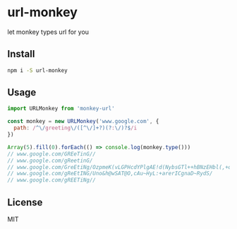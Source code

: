 # url-monkey

let monkey types url for you

## Install

```bash
npm i -S url-monkey
```

## Usage

```javascript
import URLMonkey from 'monkey-url'

const monkey = new URLMonkey('www.google.com', {
  path: /^\/greeting\/([^\/]+?)(?:\/)?$/i
})

Array(5).fill(0).forEach(() => console.log(monkey.type()))
// www.google.com/GREeTinG//
// www.google.com/gReetinG/
// www.google.com/GreEtiNg/OzpmeK(vLGPHcdYPlgAE!d(NybsGTl++hBNzEHbl(,+quITlnOXHieEan$prEcY!ywjHRSwl/
// www.google.com/gReEtING/Uno&h@wSAT@O,cAu~HyL:+arerICgnaD~RydS/
// www.google.com/gREETiNg//
```

## License

MIT